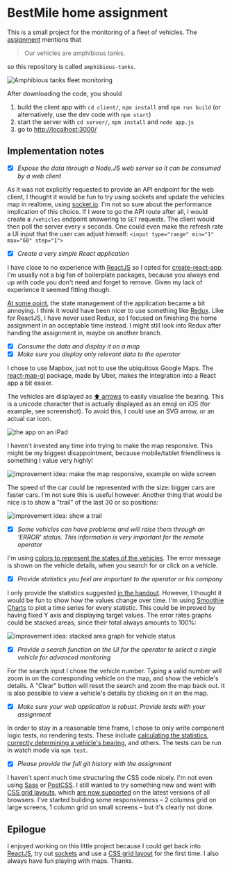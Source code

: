 # BestMile home assignment

This is a small project for the monitoring of a fleet of vehicles. The [assignment](doc/assignment.md) mentions that

> Our vehicles are amphibious tanks.

so this repository is called `amphibious-tanks`.

![Amphibious tanks fleet monitoring](doc/assets/app.png "Amphibious tanks fleet monitoring")

After downloading the code, you should

1. build the client app with `cd client/`, `npm install` and `npm run build` (or alternatively, use the dev code with `npm start`)
1. start the server with `cd server/`, `npm install` and `node app.js`
1. go to [http://localhost:3000/](http://localhost:3000/)

## Implementation notes

- [x] _Expose the data through a Node.JS web server so it can be consumed by a web client_

As it was not explicitly requested to provide an API endpoint for the web client, I thought it would be fun to try using sockets and update the vehicles map in realtime, using [socket.io](https://socket.io). I'm not so sure about the performance implication of this choice. If I were to go the API route after all, I would create a `/vehicles` endpoint answering to `GET` requests. The client would then poll the server every x seconds. One could even make the refresh rate a UI input that the user can adjust himself: `<input type="range" min="1" max="60" step="1">`

- [x] _Create a very simple React application_

I have close to no experience with [ReactJS](https://reactjs.org) so I opted for [create-react-app](https://github.com/facebookincubator/create-react-app). I'm usually not a big fan of boilerplate packages, because you always end up with code you don't need and forget to remove. Given my lack of experience it seemed fitting though. 

[At some point](https://github.com/manofewords/amphibious-tanks/commit/6b8e75723d98a05bad04ded76d8dadbc9cf260d0), the state management of the application became a bit annoying. I think it would have been nicer to use something like [Redux](https://redux.js.org). Like for ReactJS, I have never used Redux, so I focused on finishing the home assignment in an acceptable time instead. I might still look into Redux after handing the assignment in, maybe on another branch.

- [x] _Consume the data and display it on a map_
- [x] _Make sure you display only relevant data to the operator_

I chose to use Mapbox, just not to use the ubiquitous Google Maps. The [react-map-gl](https://uber.github.io/react-map-gl/#/) package, made by Uber, makes the integration into a React app a bit easier. 

The vehicles are displayed as [⬆ arrows](client/src/components/VehicleMarker.js) to easily visualise the bearing. This is a unicode character that is actually displayed as an emoji on iOS (for example, see screenshot). To avoid this, I could use an SVG arrow, or an actual car icon. 

![the app on an iPad](doc/assets/ipad.jpg "the app on an iPad")

I haven't invested any time into trying to make the map responsive. This might be my biggest disappointment, because mobile/tablet friendliness is something I value very highly!

![improvement idea: make the map responsive, example on wide screen](doc/assets/notresponsive.png "improvement idea: make the map responsive, example on wide screen")

The speed of the car could be represented with the size: bigger cars are faster cars. I'm not sure this is useful however. Another thing that would be nice is to show a "trail" of the last 30 or so positions:

![improvement idea: show a trail](doc/assets/trail.png "improvement idea: show a trail")

- [x] _Some vehicles can have problems and will raise them through an 'ERROR' status. This information is very important for the remote operator_

I'm using [colors to represent the states of the vehicles](client/src/vehicleStatus.css). The error message is shown on the vehicle details, when you search for or click on a vehicle.

- [x] _Provide statistics you feel are important to the operator or his company_

I only provide the statistics suggested [in the handout](doc/assignment.md#instructions-). However, I thought it would be fun to show how the values change over time. I'm using [Smoothie Charts](http://smoothiecharts.org) to plot a time series for every statistic. This could be improved by having fixed Y axis and displaying target values. The error rates graphs could be stacked areas, since their total always amounts to 100%: 

![improvement idea: stacked area graph for vehicle status](doc/assets/stackedarea.png "improvement idea: stacked area graph for vehicle status")

- [x] _Provide a search function on the UI for the operator to select a single vehicle for advanced monitoring_
  
For the search input I chose the vehicle number. Typing a valid number will zoom in on the corresponding vehicle on the map, and show the vehicle's details. A "Clear" button will reset the search and zoom the map back out. It is also possible to view a vehicle's details by clicking on it on the map.
  
- [x] _Make sure your web application is robust. Provide tests with your assignment_

In order to stay in a reasonable time frame, I chose to only write component logic tests, no rendering tests. These include [calculating the statistics](client/src/components/FleetStatistics.test.js), [correctly determining a vehicle's bearing](client/src/components/VehicleMarker.test.js), and others. The tests can be run in watch mode via `npm test`.

- [x] _Please provide the full git history with the assignment_

I haven't spent much time structuring the CSS code nicely. I'm not even using [Sass](http://sass-lang.com) or [PostCSS](http://postcss.org). I still wanted to try something new and went with [CSS grid layouts](https://developer.mozilla.org/en-US/docs/Web/CSS/CSS_Grid_Layout), which [are now supported](https://caniuse.com/#feat=css-grid) on the latest versions of all browsers. I've started building some responsiveness – 2 columns grid on large screens, 1 column grid on small screens – but it's clearly not done.

## Epilogue

I enjoyed working on this little project because I could get back into [ReactJS](https://reactjs.org), try out [sockets](https://socket.io) and use a [CSS grid layout](https://developer.mozilla.org/en-US/docs/Web/CSS/CSS_Grid_Layout) for the first time. I also always have fun playing with maps. Thanks.
